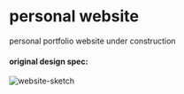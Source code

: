 # personal website
<!-- /* FIXME */ --> personal portfolio website under construction
[comment]: <> (This is a comment)
[//]: # (This is also a comment {Xperimento})

#### original design spec:
![website-sketch](/assets/PXL_20231014_201353849.MP~2.jpg)
